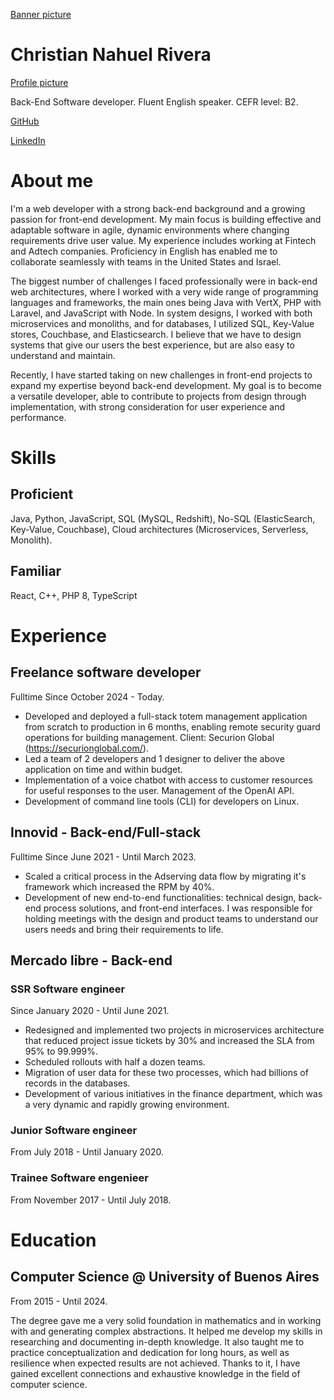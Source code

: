 [Banner picture](./media/banner.jpeg)

# Christian Nahuel Rivera

[Profile picture](./media/profile.png)

Back-End Software developer.
Fluent English speaker. CEFR level: B2.

[GitHub](https://github.com/lilmonk3y)

[LinkedIn](https://www.linkedin.com/in/cnrivera/)

# About me


I'm a web developer with a strong back-end background and a growing passion for front-end development. My main focus is building effective and adaptable software in agile, dynamic environments where changing requirements drive user value. My experience includes working at Fintech and Adtech companies. Proficiency in English has enabled me to collaborate seamlessly with teams in the United States and Israel.

The biggest number of challenges I faced professionally were in back-end web architectures, where I worked with a very wide range of programming languages and frameworks, the main ones being Java with VertX, PHP with Laravel, and JavaScript with Node. In system designs, I worked with both microservices and monoliths, and for databases, I utilized SQL, Key-Value stores, Couchbase, and Elasticsearch. I believe that we have to design systems that give our users the best experience, but are also easy to understand and maintain. 

Recently, I have started taking on new challenges in front-end projects to expand my expertise beyond back-end development. My goal is to become a versatile developer, able to contribute to projects from design through implementation, with strong consideration for user experience and performance.

# Skills

## Proficient

Java, Python, JavaScript, SQL (MySQL, Redshift), No-SQL (ElasticSearch, Key-Value, Couchbase), Cloud architectures (Microservices, Serverless, Monolith). 


## Familiar

React, C++, PHP 8, TypeScript

# Experience

## Freelance software developer

Fulltime
Since October 2024 - Today.

- Developed and deployed a full-stack totem management application from scratch to production in 6 months, enabling remote security guard operations for building management. Client: Securion Global (https://securionglobal.com/).
- Led a team of 2 developers and 1 designer to deliver the above application on time and within budget.
- Implementation of a voice chatbot with access to customer resources for useful responses to the user. Management of the OpenAI API.
- Development of command line tools (CLI) for developers on Linux.

## Innovid - Back-end/Full-stack

Fulltime
Since June 2021 - Until March 2023.

- Scaled a critical process in the Adserving data flow by migrating it's framework which increased the RPM by 40%.
- Development of new end-to-end functionalities: technical design, back-end process solutions, and front-end interfaces. I was responsible for holding meetings with the design and product teams to understand our users needs and bring their requirements to life.

## Mercado libre - Back-end

### SSR Software engineer

Since January 2020 - Until June 2021.

- Redesigned and implemented two projects in microservices architecture that reduced project issue tickets by 30% and increased the SLA from 95% to 99.999%.
- Scheduled rollouts with half a dozen teams.
- Migration of user data for these two processes, which had billions of records in the databases. 
- Development of various initiatives in the finance department, which was a very dynamic and rapidly growing environment.

### Junior Software engineer

From July 2018 - Until January 2020.

### Trainee Software engenieer

From November 2017 - Until July 2018.

# Education 

## Computer Science @ University of Buenos Aires

From 2015 - Until 2024.

The degree gave me a very solid foundation in mathematics and in working with and generating complex abstractions. It helped me develop my skills in researching and documenting in-depth knowledge. It also taught me to practice conceptualization and dedication for long hours, as well as resilience when expected results are not achieved. Thanks to it, I have gained excellent connections and exhaustive knowledge in the field of computer science.
